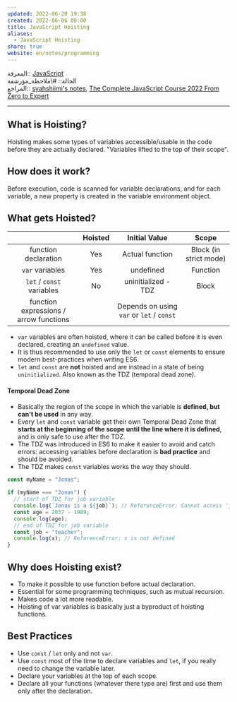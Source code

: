 ```yaml
---  
updated: 2022-06-20 19:38  
created: 2022-06-06 00:00  
title: JavaScript Hoisting  
aliases:  
  - JavaScript Hoisting  
share: true  
website: en/notes/programming  
---  
```

  
المعرفة:: [JavaScript](JavaScript)  
الحالة:: #\ملاحظة_مؤرشفة  
المراجع:: [syahshiimi's notes](https://github.com/syahshiimi/second-brain/blob/a6bbf926dc6a391717c005c47e7f5b6a5e9327d9/05%20Learning/00%20JavaScript/202107052109%20JavaScript%20Hoisting.md), [The Complete JavaScript Course 2022 From Zero to Expert](The%20Complete%20JavaScript%20Course%202022%20From%20Zero%20to%20Expert)  
  
---  
  
## What is Hoisting?  
  
Hoisting makes some types of variables accessible/usable in the code before they are actually declared. "Variables lifted to the top of their scope".  
  
## How does it work?  
  
Before execution, code is scanned for variable declarations, and for each variable, a new property is created in the variable environment object.  
  
## What gets Hoisted?  
  
|                                        | **Hoisted** |             **Initial Value**             |       **Scope**        |  
| :------------------------------------: | :---------: | :---------------------------------------: | :--------------------: |  
|          function declaration          |     Yes     |              Actual function              | Block (in strict mode) |  
|            `var` variables             |     Yes     |                 undefined                 |        Function        |  
|       `let` / `const` variables        |     No      |            uninitialized - TDZ            |         Block          |  
| function expressions / arrow functions |             | Depends on using `var` or `let` / `const` |                        |  
  
- `var` variables are often hoisted, where it can be called before it is even declared, creating an `undefined` value.  
- It is thus recommended to use only the `let` or `const` elements to ensure modern best-practices when writing ES6.  
- `let` and `const` are **not** hoisted and are instead in a state of being `uninitialized`. Also known as the TDZ (temporal dead zone).  
  
#### Temporal Dead Zone  
  
- Basically the region of the scope in which the variable is **defined, but can't be used** in any way.  
- Every `let` and `const` variable get their own Temporal Dead Zone that **starts at the beginning of the scope until the line where it is defined**, and is only safe to use after the TDZ.  
- The TDZ was introduced in ES6 to make it easier to avoid and catch errors: accessing variables before declaration is **bad practice** and should be avoided.  
- The TDZ makes `const` variables works the way they should.  
  
```js  
const myName = "Jonas";  
  
if (myName === "Jonas") {  
  // start of TDZ for job variable  
  console.log(`Jonas is a ${job}`); // ReferenceError: Cannot access 'job' before initialization  
  const age = 2037 - 1989;  
  console.log(age);  
  // end of TDZ for job variable  
  const job = "teacher";  
  console.log(x); // ReferenceError: x is not defined  
}  
```  
  
## Why does Hoisting exist?  
  
- To make it possible to use function before actual declaration.  
- Essential for some programming techniques, such as mutual recursion.  
- Makes code a lot more readable.  
- Hoisting of var variables is basically just a byproduct of hoisting functions.  
  
## Best Practices  
  
- Use `const` / `let` only and not `var`.  
- Use `const` most of the time to declare variables and `let`, if you really need to change the variable later.  
- Declare your variables at the top of each scope.  
- Declare all your functions (whatever there type are) first and use them only after the declaration.  
